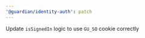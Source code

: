 ```yaml
---
'@guardian/identity-auth': patch
---
```


Update `isSignedIn` logic to use `GU_SO` cookie correctly

